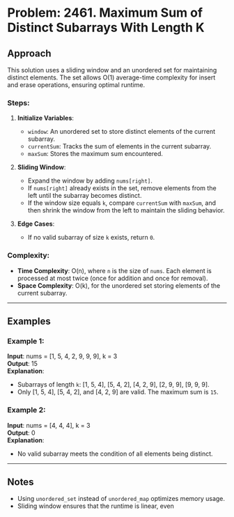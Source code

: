 # Problem: 2461. Maximum Sum of Distinct Subarrays With Length K

## Approach

This solution uses a sliding window and an unordered set for maintaining distinct elements. The set allows O(1) average-time complexity for insert and erase operations, ensuring optimal runtime.

### Steps:
1. **Initialize Variables**:
   - `window`: An unordered set to store distinct elements of the current subarray.
   - `currentSum`: Tracks the sum of elements in the current subarray.
   - `maxSum`: Stores the maximum sum encountered.

2. **Sliding Window**:
   - Expand the window by adding `nums[right]`.
   - If `nums[right]` already exists in the set, remove elements from the left until the subarray becomes distinct.
   - If the window size equals `k`, compare `currentSum` with `maxSum`, and then shrink the window from the left to maintain the sliding behavior.

3. **Edge Cases**:
   - If no valid subarray of size `k` exists, return `0`.

### Complexity:
- **Time Complexity**: O(n), where `n` is the size of `nums`. Each element is processed at most twice (once for addition and once for removal).
- **Space Complexity**: O(k), for the unordered set storing elements of the current subarray.

---

## Examples

### Example 1:
**Input**: nums = [1, 5, 4, 2, 9, 9, 9], k = 3  
**Output**: 15  
**Explanation**:
- Subarrays of length `k`: [1, 5, 4], [5, 4, 2], [4, 2, 9], [2, 9, 9], [9, 9, 9].
- Only [1, 5, 4], [5, 4, 2], and [4, 2, 9] are valid. The maximum sum is `15`.

### Example 2:
**Input**: nums = [4, 4, 4], k = 3  
**Output**: 0  
**Explanation**:
- No valid subarray meets the condition of all elements being distinct.

---

## Notes
- Using `unordered_set` instead of `unordered_map` optimizes memory usage.
- Sliding window ensures that the runtime is linear, even